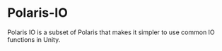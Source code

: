 # Polaris-IO
Polaris IO is a subset of Polaris that makes it simpler to use common IO functions in Unity.

